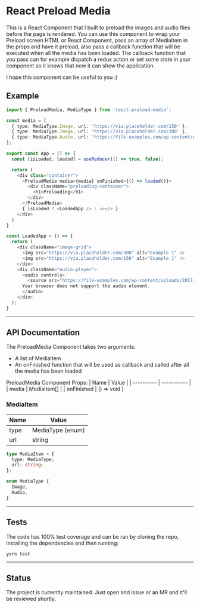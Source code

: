 # React Preload Media
This is a React Component that I built to preload the images and audio files before the page is rendered. You can use this component to wrap your Preload screen HTML or React Component, pass an array of MediaItem in the props and have it preload, also pass a callback function that will be executed when all the media has been loaded. 
The callback function that you pass can for example dispatch a redux action or set some state in your component so it knows that now it can show the application.

I hope this component can be useful to you :) 

## Example
```ts
import { PreloadMedia, MediaType } from 'react-preload-media';

const media = [
  { type: MediaType.Image, url: 'https://via.placeholder.com/150' },
  { type: MediaType.Image, url: 'https://via.placeholder.com/300' },
  { type: MediaType.Audio, url: 'https://file-examples.com/wp-content/uploads/2017/11/file_example_MP3_700KB.mp3' },
];

export const App = () => {
  const [isLoaded, loaded] = useReducer(() => true, false);

  return (
    <div class="container">
      <PreloadMedia media={media} onFinished={() => loaded()}>
        <div className="preloading-container">
          <h1>Preloading</h1>      
        </div>
      </PreloadMedia>
      { isLoaded ? <LoadedApp /> : <></> }
    </div>
  )
}

const LoadedApp = () => {
  return (
    <div className="image-grid">
      <img src="https://via.placeholder.com/300" alt="Example 1" />
      <img src="https://via.placeholder.com/150" alt="Example 1" />
    </div>
    <div className="audio-player">
      <audio controls>
        <source src="https://file-examples.com/wp-content/uploads/2017/11/file_example_MP3_700KB.mp3" type="audio/mpeg">
      Your browser does not support the audio element.
      </audio>
    </div>
  );
}
```

---

## API Documentation
The PreloadMedia Component takes two arguments:
- A list of MediaItem
- An onFinished function that will be used as callback and called after all the media has been loaded

PreloadMedia Component Props:
| Name       | Value       | 
| ---------- | ----------- |
| media      | MediaItem[] | 
| onFinished | () => void  |

### MediaItem 
| Name | Value            | 
| ---- | ---------------- |
| type | MediaType (enum) | 
| url  | string           |


```ts
type MediaItem = {
  type: MediaType;
  url: string;
};

enum MediaType {
  Image,
  Audio,
}
```
---
## Tests

The code has 100% test coverage and can be ran by cloning the repo, installing the dependencies and then running:
```bash
yarn test
```
---
## Status
The project is currently maintained. Just open and issue or an MR and it'll be reviewed shortly.